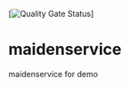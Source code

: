 [![Quality Gate Status](http://52.8.15.168:8443/api/project_badges/measure?project=com.elevateinc%3Asomberroservice&metric=alert_status)]


# maidenservice
maidenservice for demo

